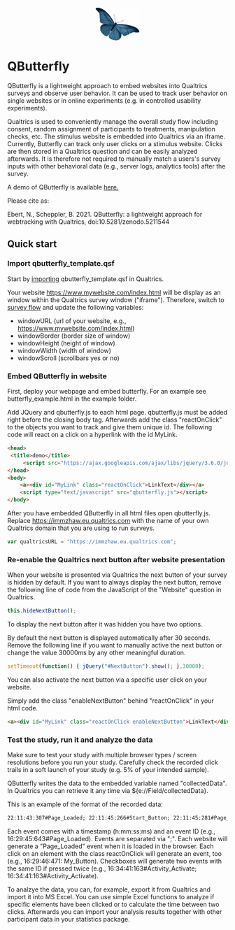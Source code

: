 <p align="center">
    <img src="resources/blue_butterfly.png" alt="Butterfly" width="100px" />
</p>

# QButterfly
QButterfly is a lightweight approach to embed websites into Qualtrics surveys and observe user behavior. It can be used to track user behavior on single websites or in online experiments (e.g. in controlled usability experiments). 

Qualtrics is used to conveniently manage the overall study flow including consent, random assignment of participants to treatments, manipulation checks, etc. The stimulus website is embedded into Qualtrics via an iframe. Currently, Butterfly can track only user clicks on a stimulus website. Clicks are then stored in a Qualtrics question and can be easily analyzed afterwards. It is therefore not required to manually match a users's survey inputs with other behavioral data (e.g., server logs, analytics tools) after the survey.

A demo of QButterfly is available [here.](https://immzhaw.eu.qualtrics.com/jfe/form/SV_887kj9vYpIqnBfU) 

Please cite as:

Ebert, N., Scheppler, B. 2021. QButterfly: a lightweight approach for webtracking with Qualtrics, doi:10.5281/zenodo.5211544

## Quick start

### Import qbutterfly_template.qsf

Start by [importing](https://www.qualtrics.com/support/survey-platform/survey-module/survey-tools/import-and-export-surveys/) qbutterfly_template.qsf in Qualtrics. 

Your website https://www.mywebsite.com/index.html will be display as an window within the Qualtrics survey window ("iframe"). Therefore, switch to [survey flow](https://www.qualtrics.com/support/survey-platform/survey-module/survey-flow/survey-flow-overview/) and update the following variables:
- windowURL (url of your website, e.g., https://www.mywebsite.com/index.html)
- windowBorder (border size of window)
- windowHeight (height of window)
- windowWidth (width of window)
- windowScroll (scrollbars yes or no)

### Embed QButterfly in website

First, deploy your webpage and embed butterfly. For an example see butterfly_example.html in the example folder.

Add JQuery and qbutterfly.js to each html page. qbutterfly.js must be added right before the closing body tag. Afterwards add the class "reactOnClick" to the objects you want to track and give them unique id. The following code will react on a click on a hyperlink with the id MyLink. 

```html
<head>
 <title>demo</title>
     <script src="https://ajax.googleapis.com/ajax/libs/jquery/3.6.0/jquery.min.js"></script>    
</head>
<body>
    <a><div id="MyLink" class="reactOnClick">LinkText</div></a>
    <script type="text/javascript" src="qbutterfly.js"></script>  
</body>
```

After you have embedded QButterfly in all html files open qbutterfly.js. Replace https://immzhaw.eu.qualtrics.com with the name of your own Qualtrics domain that you are using to run surveys.

```javascript
var qualtricsURL = "https://immzhaw.eu.qualtrics.com";
```

### Re-enable the Qualtrics next button after website presentation

When your website is presented via Qualtrics the next button of your survey is hidden by default. If you want to always display the next button, remove the following line of code from the JavaScript of the "Website" question in Qualtrics.

```javascript
this.hideNextButton();
```

To display the next button after it was hidden you have two options.

By default the next button is displayed automatically after 30 seconds. Remove the following line if you want to manually active the next button or change the value 30000ms by any other meaningful duration.

```javascript
setTimeout(function() { jQuery("#NextButton").show(); },30000);
```

You can also activate the next button via a specific user click on your website.

Simply add the class "enableNextButton" behind "reactOnClick" in your html code.

```html
<a><div id="MyLink" class="reactOnClick enableNextButton">LinkText</div></a>
```

### Test the study, run it and analyze the data

Make sure to test your study with multiple browser types / screen resolutions before you run your study. Carefully check the recorded click trails in a soft launch of your study (e.g. 5% of your intended sample). 

QButterfly writes the data to the embedded variable named "collectedData". In Qualtrics you can retrieve it any time via ${e://Field/collectedData}. 

This is an example of the format of the recorded data:

```html
22:11:43:307#Page_Loaded; 22:11:45:266#Start_Button; 22:11:45:281#Page_Loaded; 22:11:46:330#Activity_Activate; 22:11:47:194#Activity_Button; 22:11:47:210#Page_Loaded; 22:11:47:838#Location_Activate; 22:11:48:542#Location_Activate; 22:11:49:358#Location_Button; 22:11:49:376#Page_Loaded; 22:11:50:354#Speech_Activate; 22:11:51:474#Speech_Button; 22:11:51:493#Page_Loaded; 22:11:53:174#Sound_Activate; 22:11:53:990#Sound_Button; 22:11:54:5#Page_Loaded;
```

Each event comes with a timestamp (h:mm:ss:ms) and an event ID (e.g., 16:29:45:643#Page_Loaded). Events are separated via ";". Each website will generate a "Page_Loaded" event when it is loaded in the browser. Each click on an element with the class reactOnClick will generate an event, too (e.g., 16:29:46:471: My_Button). Checkboxes will generate two events with the same ID if pressed twice (e.g., 16:34:41:163#Activity_Activate; 16:34:41:163#Activity_Activate).

To analzye the data, you can, for example, export it from Qualtrics and import it into MS Excel. You can use simple Excel functions to analyze if specific elements have been clicked or to calculate the time between two clicks. Afterwards you can import your analysis results together with other participant data in your statistics package.
